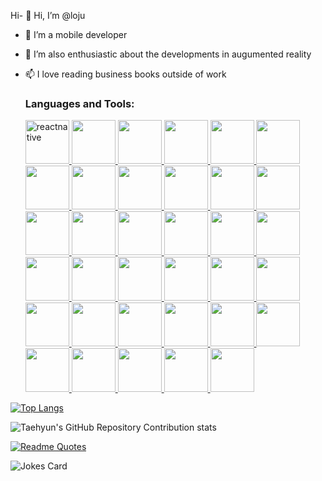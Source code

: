 

Hi- 👋 Hi, I’m @loju
- 👀 I’m a mobile developer
- 💞️ I’m also enthusiastic  about the developments in augumented reality
- 📫 I love reading business books outside of work



  <h3 align="left">Languages and Tools:</h3>
  <a href="https://reactnative.dev/" target="_blank" rel="noreferrer"> <img src="https://reactnative.dev/img/header_logo.svg" alt="reactnative"width="70" height="70" />
  <img src="https://cdn.jsdelivr.net/gh/devicons/devicon/icons/react/react-original.svg" width="70" height="70" />
  <img src="https://cdn.jsdelivr.net/gh/devicons/devicon/icons/typescript/typescript-original.svg" width="70" height="70" />
  <img src="https://cdn.jsdelivr.net/gh/devicons/devicon/icons/javascript/javascript-original.svg" width="70" height="70" />
  <img src="https://cdn.jsdelivr.net/gh/devicons/devicon/icons/redux/redux-original.svg" width="70" height="70" /> 
  <img src="https://cdn.jsdelivr.net/gh/devicons/devicon/icons/graphql/graphql-plain.svg" width="70" height="70" />
  <img src="https://cdn.jsdelivr.net/gh/devicons/devicon/icons/jest/jest-plain.svg" width="70" height="70" />  
  <img src="https://cdn.jsdelivr.net/gh/devicons/devicon/icons/googlecloud/googlecloud-original.svg" width="70" height="70" /> 
  <img src="https://cdn.jsdelivr.net/gh/devicons/devicon/icons/firebase/firebase-plain.svg" width="70" height="70" />  
  <img src="https://cdn.jsdelivr.net/gh/devicons/devicon/icons/gradle/gradle-plain-wordmark.svg" width="70" height="70" /> 
  <img src="https://cdn.jsdelivr.net/gh/devicons/devicon/icons/sqlite/sqlite-original.svg" width="70" height="70" />
  <img src="https://cdn.jsdelivr.net/gh/devicons/devicon/icons/socketio/socketio-original.svg" width="70" height="70" />
  <img src="https://cdn.jsdelivr.net/gh/devicons/devicon/icons/c/c-original.svg" width="70" height="70" />      
  <img src="https://cdn.jsdelivr.net/gh/devicons/devicon/icons/cplusplus/cplusplus-original.svg" width="70" height="70" /> 
  <img src="https://cdn.jsdelivr.net/gh/devicons/devicon/icons/git/git-original.svg" width="70" height="70" />
  <img src="https://cdn.jsdelivr.net/gh/devicons/devicon/icons/github/github-original.svg" width="70" height="70" />
  <img src="https://cdn.jsdelivr.net/gh/devicons/devicon/icons/threejs/threejs-original.svg" width="70" height="70" />
  <img src="https://cdn.jsdelivr.net/gh/devicons/devicon/icons/discordjs/discordjs-original.svg" width="70" height="70" />  
  <img src="https://cdn.jsdelivr.net/gh/devicons/devicon/icons/eslint/eslint-original.svg" width="70" height="70" />
  <img src="https://cdn.jsdelivr.net/gh/devicons/devicon/icons/jamstack/jamstack-original.svg" width="70" height="70" /> 
  <img src="https://cdn.jsdelivr.net/gh/devicons/devicon/icons/raspberrypi/raspberrypi-original.svg" width="70" height="70" /> 
  <img src="https://cdn.jsdelivr.net/gh/devicons/devicon/icons/babel/babel-original.svg" width="70" height="70" />
  <img src="https://cdn.jsdelivr.net/gh/devicons/devicon/icons/webpack/webpack-original.svg" width="70" height="70" />
  <img src="https://cdn.jsdelivr.net/gh/devicons/devicon/icons/jquery/jquery-plain-wordmark.svg" width="70" height="70" />  
  <img src="https://cdn.jsdelivr.net/gh/devicons/devicon/icons/bootstrap/bootstrap-original.svg" width="70" height="70" /> 
  <img src="https://cdn.jsdelivr.net/gh/devicons/devicon/icons/tailwindcss/tailwindcss-original.svg" width="70" height="70" />
  <img src="https://cdn.jsdelivr.net/gh/devicons/devicon/icons/sass/sass-original.svg" width="70" height="70" width="70" height="70" />
  <img src="https://cdn.jsdelivr.net/gh/devicons/devicon/icons/css3/css3-original.svg" width="70" height="70" /> 
  <img src="https://cdn.jsdelivr.net/gh/devicons/devicon/icons/html5/html5-original.svg" width="70" height="70" />   
  <img src="https://cdn.jsdelivr.net/gh/devicons/devicon/icons/npm/npm-original-wordmark.svg" width="70" height="70" />
  <img src="https://cdn.jsdelivr.net/gh/devicons/devicon/icons/trello/trello-plain.svg" width="70" height="70" />      
  <img src="https://cdn.jsdelivr.net/gh/devicons/devicon/icons/slack/slack-original.svg" width="70" height="70" />
  <img src="https://cdn.jsdelivr.net/gh/devicons/devicon/icons/jira/jira-original.svg" width="70" height="70" />
  <img src="https://cdn.jsdelivr.net/gh/devicons/devicon/icons/confluence/confluence-original.svg" width="70" height="70" />
  <img src="https://cdn.jsdelivr.net/gh/devicons/devicon/icons/figma/figma-original.svg" width="70" height="70" />
                

[![Top Langs](https://github-readme-stats.vercel.app/api/top-langs/?username=looju)](https://github.com/anuraghazra/github-readme-stats)

![Taehyun's GitHub Repository Contribution stats](https://github-contributor-stats.vercel.app/api?username=looju)

[![Readme Quotes](https://quotes-github-readme.vercel.app/api?type=vertical&quote=Life+is+a+landscape.You+need+a+javaSCRIPT+to+navigate&theme=light)](https://github.com/piyushsuthar/github-readme-quotes)

![Jokes Card](https://readme-jokes.vercel.app/api?hideborder&theme=solarized-light)

